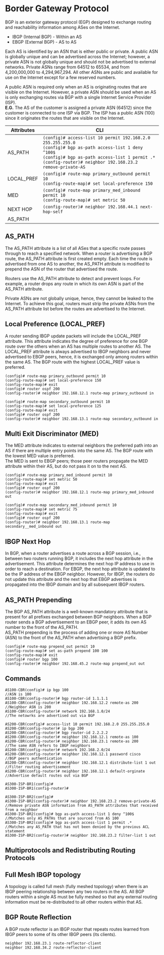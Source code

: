 # Border Gateway Protocol
BGP is an exterior gateway protocol (EGP) designed to exchange routing and reachability information among ASes on the Internet. 
- IBGP (Internal BGP) - Within an AS
- EBGP (External BGP) - AS to AS

Each AS is identified by an ASN that is either public or private. A public ASN is globally unique and can be advertised across the Internet; however, a private ASN is not globally unique and should not be advertised to external networks. Private ASNs range from 64512 to 65534, and from 4,200,000,000 to 4,294,967,294. All other ASNs are public and available for use on the Internet except for a few reserved numbers.  

A public ASN is required only when an AS is originating routes that are visible on the Internet. However, a private ASN should be used when an AS is only exchanging routes via BGP with a single Internet Service Provider (ISP).  
**E.G.** The AS of the customer is assigned a private ASN (64512) since the customer is connected to one ISP via BGP. The ISP has a public ASN (100) since it originates the routes that are visible on the Internet. 

Attributes | CLI |
-----------|----------
AS_PATH    | `(config)# access-list 10 permit 192.168.2.0 255.255.255.0` <br> `(config)# bgp as-path access-list 1 deny ^100$` <br> `(config)# bgp as-path access-list 1 permit .*` <br> `(config-router)# neighbor 192.168.23.2 remove-private-AS`
LOCAL_PREF | `(config)# route-map primary_outbound permit 10` <br> `(config-route-map)# set local-preference 150`
MED        | `(config)# route-map primary_med_inbound permit 10` <br> `(config-route-map)# set metric 50`
NEXT HOP   | `(config-router)# neighbor 192.168.44.1 next-hop-self`
AS_PATH    | 

## AS_PATH
The AS_PATH attribute is a list of all ASes that a specific route passes through to reach a specified network. When a router is advertising a BGP route, the AS_PATH attribute is first created empty. Each time the route is advertised from one AS to another, the AS_PATH attribute is modified to prepend the ASN of the router that advertised the route.

Routers use the AS_PATH attribute to detect and prevent loops. For example, a router drops any route in which its own ASN is part of the AS_PATH attribute.

Private ASNs are not globally unique, hence, they cannot be leaked to the Internet. To achieve this goal, routers must strip the private ASNs from the AS_PATH attribute list before the routes are advertised to the Internet.

## Local Preference (LOCAL_PREF)
A router sending IBGP update packets will include the LOCAL_PREF attribute. This attribute indicates the degree of preference for one BGP route over the others when an AS has multiple routes to another AS. The LOCAL_PREF attribute is always advertised to IBGP neighbors and never advertised to EBGP peers, hence, it is exchanged only among routers within the same AS. The BGP route with the highest LOCAL_PREF value is preferred.
```
(config)# route-map primary_outbound permit 10
(config-route-map)# set local-preference 150
(config-route-map)# exit
(config)# router ospf 200
(config-router)# neighbor 192.168.12.1 route-map primary_outbound in

(config)# route-map secondary_outbound permit 10
(config-route-map)# set local-preference 125
(config-route-map)# exit
(config)# router ospf 200
(config-router)# neighbor 192.168.13.1 route-map secondary_outbound in
```

## Multi Exit Discriminator (MED)
The MED attribute indicates to external neighbors the preferred path into an AS if there are multiple entry points into the same AS. The BGP route with the lowest MED value is preferred.  
The MED is sent to EBGP peers; those peer routers propagate the MED attribute within their AS, but do not pass it on to the next AS.
```
(config)# route-map primary_med_inbound permit 10
(config-route-map)# set metric 50
(config-route-map)# exit
(config)# router ospf 200
(config-router)# neighbor 192.168.12.1 route-map primary_med_inbound out

(config)# route-map secondary_med_inbound permit 10
(config-route-map)# set metric 75
(config-route-map)# exit
(config)# router ospf 200
(config-router)# neighbor 192.168.13.1 route-map secondary__med_inbound out
```

## IBGP Next Hop
In BGP, when a router advertises a route across a BGP session, i.e., between two routers running BGP, it includes the next hop attribute in the advertisement. This attribute determines the next hop IP address to use in order to reach a destination. For EBGP, the next hop attribute is updated to be the IP address of the EBGP neighbor. However, for IBGP, the routers do not update this attribute and the next hop that EBGP advertises is
propagated into the IBGP domain and by all subsequent IBGP routers.

## AS_PATH Prepending
The BGP AS_PATH attribute is a well-known mandatory attribute that is present for all prefixes exchanged between BGP neighbors. When a BGP router sends a BGP advertisement to an EBGP peer, it adds its own AS number to the front of the AS_PATH.   
AS_PATH prepending is the process of adding one or more AS Number (ASN) to the front of the AS_PATH when advertising a BGP prefix.
```
(config)# route-map prepend_out permit 10
(config-route-map)# set as-path prepend 100 100
(config-route-map)# exit
(config)# router bgp 100
(config-router)# neighbor 192.168.45.2 route-map prepend_out out
```
## Commands
```
AS100-CBR(config)# ip bgp 100                                                   //ASN is 100
AS100-CBR(config-router)# bgp router-id 1.1.1.1
AS100-CBR(config-router)# neighbor 192.168.12.2 remote-as 200                   //Neighbor ASN is 200
AS100-CBR(config-router)# network 192.168.1.0/24                                //The netowrks are advertised out via BGP

AS200-CBR(config)# access-list 10 permit 192.168.2.0 255.255.255.0 
AS200-CBR(config-router)# ip bgp 200
AS200-CBR(config-router)# bgp router-id 2.2.2.2
AS200-CBR(config-router)# neighbor 192.168.12.1 remote-as 100
AS200-CBR(config-router)# neighbor 192.168.23.1 remote-as 200                    //The same ASN refers to IBGP neighbors
AS200-CBR(config-router)# network 192.168.2.0/24
AS200-CBR(config-router)# neighbor 192.168.12.1 password cisco                   //BGP peers authentication
AS200-CBR(config-router)# neighbor 192.168.12.1 distribute-list 1 out            //Filter routing advertisement
AS200-CBR(config-router)# neighbor 192.168.12.1 default-orginate                 //Advertise default routes out via BGP

AS300-ISP-BR1(config)#
AS300-ISP-BR1(config-router)#

AS300-ISP-BR2(config)#
AS300-ISP-BR2(config-router)# neighbor 192.168.23.2 remove-private-AS            //Remove private ASN information from AS_PATH attributes that received from a neighbor
AS300-ISP-BR2(config)# bgp as-path access-list 1 deny ^100$                      //Matches only AS_PATHs that are sourced from AS 100
AS300-ISP-BR2(config)# bgp as-path access-list 1 permit .*                       //Matches any AS_PATH that has not been denied by the previous ACL statement
AS300-ISP-BR2(config-router)# neighbor 192.168.23.2 filter-list 1 out
```

## Multiprotocols and Redistributing Routing Protocols


## Full Mesh IBGP topology
A topology is called full mesh (fully meshed topology) when there is an IBGP peering relationship between any two routers in the AS. All BGP routers within a single AS must be fully meshed so that any external routing information must be re-distributed to all other routers within that AS.

## BGP Route Reflection
A BGP route reflector is an IBGP router that repeats routes learned from IBGP peers to some of its other IBGP peers (its clients).
```
neighbor 192.168.23.1 route-reflector-client
neighbor 192.168.34.2 route-reflector-client
```
